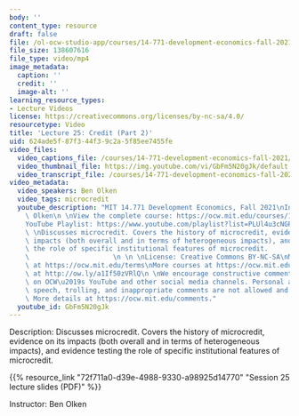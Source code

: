```yaml
---
body: ''
content_type: resource
draft: false
file: /ol-ocw-studio-app/courses/14-771-development-economics-fall-2021/14771-f21-lecture-25-v2_360p_16_9.mp4
file_size: 138607616
file_type: video/mp4
image_metadata:
  caption: ''
  credit: ''
  image-alt: ''
learning_resource_types:
- Lecture Videos
license: https://creativecommons.org/licenses/by-nc-sa/4.0/
resourcetype: Video
title: 'Lecture 25: Credit (Part 2)'
uid: 624ade5f-87f3-44f3-9c2a-5f85ee7455fe
video_files:
  video_captions_file: /courses/14-771-development-economics-fall-2021/1wZH-hUTTqa1dNetbEpEvSCPZv2fmO0iC_transcript.webvtt
  video_thumbnail_file: https://img.youtube.com/vi/GbFm5N20gJk/default.jpg
  video_transcript_file: /courses/14-771-development-economics-fall-2021/1wZH-hUTTqa1dNetbEpEvSCPZv2fmO0iC_transcript.pdf
video_metadata:
  video_speakers: Ben Olken
  video_tags: microcredit
  youtube_description: "MIT 14.771 Development Economics, Fall 2021\nInstructor: Ben\
    \ Olken\n \nView the complete course: https://ocw.mit.edu/courses/14-771-development-economics-fall-2021\n\
    YouTube Playlist: https://www.youtube.com/playlist?list=PLUl4u3cNGP61kvh3caDts2R6LmkYbmzaG\n\
    \ \nDiscusses microcredit. Covers the history of microcredit, evidence on its\
    \ impacts (both overall and in terms of heterogeneous impacts), and evidence testing\
    \ the role of specific institutional features of microcredit.                \
    \                     \n \n \nLicense: Creative Commons BY-NC-SA\nMore information\
    \ at https://ocw.mit.edu/terms\nMore courses at https://ocw.mit.edu\nSupport OCW\
    \ at http://ow.ly/a1If50zVRlQ\n \nWe encourage constructive comments and discussion\
    \ on OCW\u2019s YouTube and other social media channels. Personal attacks, hate\
    \ speech, trolling, and inappropriate comments are not allowed and may be removed.\
    \ More details at https://ocw.mit.edu/comments."
  youtube_id: GbFm5N20gJk
---
```

Description: Discusses microcredit. Covers the history of microcredit, evidence on its impacts (both overall and in terms of heterogeneous impacts), and evidence testing the role of specific institutional features of microcredit.

{{% resource_link "72f711a0-d39e-4988-9330-a98925d14770" "Session 25 lecture slides (PDF)" %}}

Instructor: Ben Olken
